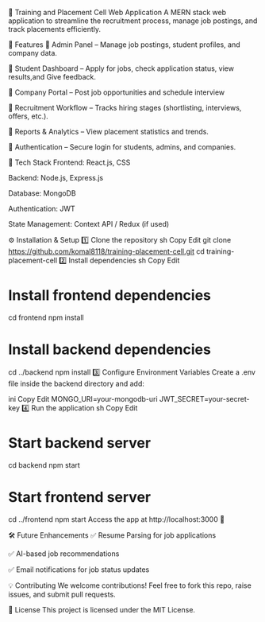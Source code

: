 📌 Training and Placement Cell Web Application
A MERN stack web application to streamline the recruitment process, manage job postings, and track placements efficiently.

🚀 Features
🔹 Admin Panel – Manage job postings, student profiles, and company data.

🔹 Student Dashboard – Apply for jobs, check application status, view results,and Give feedback.

🔹 Company Portal – Post job opportunities and schedule interview

🔹 Recruitment Workflow – Tracks hiring stages (shortlisting, interviews, offers, etc.).

🔹 Reports & Analytics – View placement statistics and trends.

🔹 Authentication – Secure login for students, admins, and companies.

📂 Tech Stack
Frontend: React.js,  CSS

Backend: Node.js, Express.js

Database: MongoDB

Authentication: JWT

State Management: Context API / Redux (if used)

⚙️ Installation & Setup
1️⃣ Clone the repository
sh
Copy
Edit
git clone https://github.com/komal8118/training-placement-cell.git
cd training-placement-cell
2️⃣ Install dependencies
sh
Copy
Edit
# Install frontend dependencies
cd frontend
npm install

# Install backend dependencies
cd ../backend
npm install
3️⃣ Configure Environment Variables
Create a .env file inside the backend directory and add:

ini
Copy
Edit
MONGO_URI=your-mongodb-uri
JWT_SECRET=your-secret-key
4️⃣ Run the application
sh
Copy
Edit
# Start backend server
cd backend
npm start

# Start frontend server
cd ../frontend
npm start
Access the app at http://localhost:3000 🚀




🛠️ Future Enhancements
✅ Resume Parsing for job applications

✅ AI-based job recommendations

✅ Email notifications for job status updates

💡 Contributing
We welcome contributions! Feel free to fork this repo, raise issues, and submit pull requests.

📄 License
This project is licensed under the MIT License.












